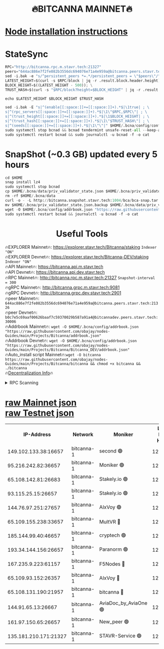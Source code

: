 <h1 align="center"> 🔥BITCANNA MAINNET🔥</h1>


[Node installation instructions](https://github.com/obajay/nodes-Guides/tree/main/Projects/Bitcanna)
=

# StateSync
```python
RPC="http://bitcanna.rpc.m.stavr.tech:21327"
peers="644ac886e7f2fe082b3556dc694076e71a4e959a@bitcanna.peers.stavr.tech:21326"
sed -i.bak -e "s/^persistent_peers *=.*/persistent_peers = \"$peers\"/" $HOME/.bcna/config/config.toml
LATEST_HEIGHT=$(curl -s $RPC/block | jq -r .result.block.header.height); \
BLOCK_HEIGHT=$((LATEST_HEIGHT - 500)); \
TRUST_HASH=$(curl -s "$RPC/block?height=$BLOCK_HEIGHT" | jq -r .result.block_id.hash)

echo $LATEST_HEIGHT $BLOCK_HEIGHT $TRUST_HASH

sed -i.bak -E "s|^(enable[[:space:]]+=[[:space:]]+).*$|\1true| ; \
s|^(rpc_servers[[:space:]]+=[[:space:]]+).*$|\1\"$RPC,$RPC\"| ; \
s|^(trust_height[[:space:]]+=[[:space:]]+).*$|\1$BLOCK_HEIGHT| ; \
s|^(trust_hash[[:space:]]+=[[:space:]]+).*$|\1\"$TRUST_HASH\"| ; \
s|^(seeds[[:space:]]+=[[:space:]]+).*$|\1\"\"|" $HOME/.bcna/config/config.toml
sudo systemctl stop bcnad && bcnad tendermint unsafe-reset-all --keep-addr-book
sudo systemctl restart bcnad && sudo journalctl -u bcnad -f -o cat
```
# SnapShot (~0.3 GB) updated every 5 hours
```python
cd $HOME
snap install lz4
sudo systemctl stop bcnad
cp $HOME/.bcna/data/priv_validator_state.json $HOME/.bcna/priv_validator_state.json.backup
rm -rf $HOME/.bcna/data
curl -o - -L http://bitcanna.snapshot.stavr.tech:1004/bca/bca-snap.tar.lz4 | lz4 -c -d - | tar -x -C $HOME/.bcna --strip-components 2
mv $HOME/.bcna/priv_validator_state.json.backup $HOME/.bcna/data/priv_validator_state.json
wget -O $HOME/.bcna/config/addrbook.json "https://raw.githubusercontent.com/obajay/nodes-Guides/main/Projects/Bitcanna/addrbook.json"
sudo systemctl restart bcnad && journalctl -u bcnad -f -o cat
```

 <h1 align="center"> Useful Tools</h1>

🔥EXPLORER Mainnet🔥:    https://explorer.stavr.tech/Bitcanna/staking          `Indexer "ON"` \
🔥EXPLORER Devnet🔥:     https://explorer.stavr.tech/Bitcanna-DEV/staking     `Indexer "ON"` \
🔥API Mainnet🔥:         https://bitcanna.api.m.stavr.tech \
🔥API Devnet🔥:          https://bitcanna.api.dev.stavr.tech \
🔥RPC Mainnet🔥:         http://bitcanna.rpc.m.stavr.tech:21327         `Snapshot-interval = 300` \
🔥gRPC Mainnet🔥:        http://bitcanna.grpc.m.stavr.tech:9081 \
🔥gRPC Devnet🔥:         http://bitcanna.grpc.dev.stavr.tech:2901 \
🔥peer Mainnet🔥:        `644ac886e7f2fe082b3556dc694076e71a4e959a@bitcanna.peers.stavr.tech:21326` \
🔥peer Devnet🔥:         `b0c7e5c69aaf00626baaf7c59370029b587a91a4@bitcannadev.peers.stavr.tech:30006` \
🔥Addrbook Mainnet🔥:    ```wget -O $HOME/.bcna/config/addrbook.json "https://raw.githubusercontent.com/obajay/nodes-Guides/main/Projects/Bitcanna/addrbook.json"``` \
🔥Addrbook Devnet🔥:    ```wget -O $HOME/.bcna/config/addrbook.json "https://raw.githubusercontent.com/obajay/nodes-Guides/main/Projects/Bitcanna/Bitcanna_DEV/addrbook.json"``` \
🔥Auto_install script Mainnet🔥:```wget -O bitcanna https://raw.githubusercontent.com/obajay/nodes-Guides/main/Projects/Bitcanna/bitcanna && chmod +x bitcanna && ./bitcanna``` \
🔥[Decentralization Info](https://github.com/obajay/StateSync-snapshots/tree/main/Projects/Bitcanna/Decentralization)🔥


<details>
<summary>RPC Scanning</summary>

<h2 align="center"> We scan nodes in real time every 4 hours. And we provide the final result of RPC endpoints.
We cannot influence the operation of these nodes in any way. </h2>


```python
If Voting Power is higher than 0 --> then the Node is a validator of the network and may be subject to attack and be a potential threat to the chain.
```
```python
We marked such validators with a red symbol
```

</details>

[raw Mainnet json](https://rpc-check.bcam.stavr.tech/bcam/rpc-bcam-result.json) \
[raw Testnet json](https://github.com/obajay/StateSync-snapshots/tree/main/Projects/Bitcanna/Rpc-Check-Testnet)
=



<table><tr><th>IP-Address</th><th>Network</th><th>Moniker</th><th>Latest Block Height</th><th>Earliest Block Height</th><th>Catching Up</th><th>Tx Index</th><th>Voting Power</th><th>Scan Time</th></tr><tr><td>149.102.133.38:16657</td><td>bitcanna-1</td><td>second 🟢</td><td>12259907</td><td>1</td><td>False</td><td>on</td><td>0</td><td>2024-01-23T17:19:47.971173565UTC</td></tr><tr><td>95.216.242.82:36657</td><td>bitcanna-1</td><td>Moniker 🟢</td><td>12259897</td><td>5776907</td><td>False</td><td>on</td><td>0</td><td>2024-01-23T17:18:49.839524437UTC</td></tr><tr><td>65.108.142.81:26683</td><td>bitcanna-1</td><td>Stakely.io 🟢</td><td>12259902</td><td>6152001</td><td>False</td><td>on</td><td>0</td><td>2024-01-23T17:19:13.840355971UTC</td></tr><tr><td>93.115.25.15:26657</td><td>bitcanna-1</td><td>Stakely.io 🟢</td><td>12259900</td><td>6520001</td><td>False</td><td>on</td><td>0</td><td>2024-01-23T17:19:07.256292708UTC</td></tr><tr><td>144.76.97.251:27657</td><td>bitcanna-1</td><td>AlxVoy 🟢</td><td>12259906</td><td>8805201</td><td>False</td><td>on</td><td>0</td><td>2024-01-23T17:19:39.321964988UTC</td></tr><tr><td>65.109.155.238:33657</td><td>bitcanna-1</td><td>MultVR 🔴</td><td>12259903</td><td>9933415</td><td>False</td><td>on</td><td>351743</td><td>2024-01-23T17:19:20.851204722UTC</td></tr><tr><td>185.144.99.40:46657</td><td>bitcanna-1</td><td>cryptech 🟢</td><td>12259897</td><td>11528001</td><td>False</td><td>on</td><td>0</td><td>2024-01-23T17:18:45.300379159UTC</td></tr><tr><td>193.34.144.156:26657</td><td>bitcanna-1</td><td>Paranorm 🟢</td><td>12259904</td><td>11645501</td><td>False</td><td>on</td><td>0</td><td>2024-01-23T17:19:25.994665736UTC</td></tr><tr><td>167.235.9.223:61157</td><td>bitcanna-1</td><td>F5Nodes 🔴</td><td>12259903</td><td>12084001</td><td>False</td><td>on</td><td>570</td><td>2024-01-23T17:19:23.156147373UTC</td></tr><tr><td>65.109.93.152:26357</td><td>bitcanna-1</td><td>AlxVoy 🔴</td><td>12259907</td><td>12109301</td><td>False</td><td>on</td><td>1391724</td><td>2024-01-23T17:19:48.578170037UTC</td></tr><tr><td>65.108.131.190:21957</td><td>bitcanna-1</td><td>bitcanna 🔴</td><td>12259904</td><td>12159904</td><td>False</td><td>on</td><td>409207</td><td>2024-01-23T17:19:25.645800134UTC</td></tr><tr><td>144.91.65.13:26667</td><td>bitcanna-1</td><td>AviaDoc_by_AviaOne 🟢</td><td>12259902</td><td>12248001</td><td>False</td><td>on</td><td>0</td><td>2024-01-23T17:19:34.577867628UTC</td></tr><tr><td>161.97.150.65:26657</td><td>bitcanna-1</td><td>New_peer 🟢</td><td>12259902</td><td>12254001</td><td>False</td><td>on</td><td>0</td><td>2024-01-23T17:19:14.220234484UTC</td></tr><tr><td>135.181.210.171:21327</td><td>bitcanna-1</td><td>STAVR-Service 🟢</td><td>12259906</td><td>12257701</td><td>False</td><td>on</td><td>0</td><td>2024-01-23T17:19:39.036928155UTC</td></tr></table>

